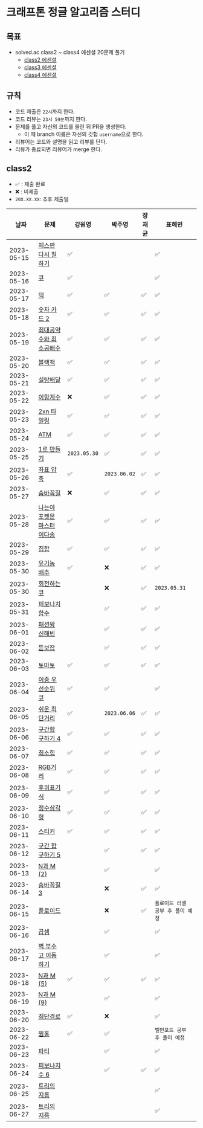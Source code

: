 # 크래프톤 정글 알고리즘 스터디

## 목표

- solved.ac class2 ~ class4 에센셜 20문제 풀기
  - [class2 에센셜](https://solved.ac/class/2e)
  - [class3 에센셜](https://solved.ac/class/3e)
  - [class4 에센셜](https://solved.ac/class/4e)

## 규칙

- 코드 제출은 `22시`까지 한다.
- 코드 리뷰는 `23시 59분`까지 한다.
- 문제를 풀고 자신의 코드를 올린 뒤 PR을 생성한다.
  - 이 때 branch 이름은 자신의 깃헙 `username`으로 한다.
- 리뷰어는 코드와 설명을 읽고 리뷰를 단다.
- 리뷰가 종료되면 리뷰어가 merge 한다.

## class2

- ✅ : 제출 완료
- ❌ : 미제출
- `20X.XX.XX`: 추후 제출일

| 날짜       | 문제                                                                | 강원영       | 박주영       | 장재균 | 표혜민                            |
| ---------- | ------------------------------------------------------------------- | ------------ | ------------ | ------ | --------------------------------- |
| 2023-05-15 | [체스판 다시 칠하기](https://www.acmicpc.net/problem/1018)          | ✅           |              |        | ✅                                |
| 2023-05-16 | [큐](https://www.acmicpc.net/problem/10845)                         | ✅           |              |        | ✅                                |
| 2023-05-17 | [덱](https://www.acmicpc.net/problem/10866)                         | ✅           | ✅           | ✅     | ✅                                |
| 2023-05-18 | [숫자 카드 2](https://www.acmicpc.net/problem/10816)                | ✅           | ✅           | ✅     | ✅                                |
| 2023-05-19 | [최대공약수와 최소공배수](https://www.acmicpc.net/problem/2609)     | ✅           | ✅           | ✅     | ✅                                |
| 2023-05-20 | [블랙잭](https://www.acmicpc.net/problem/2798)                      | ✅           | ✅           | ✅     | ✅                                |
| 2023-05-21 | [설탕배달](https://www.acmicpc.net/problem/2839)                    | ✅           | ✅           | ✅     | ✅                                |
| 2023-05-22 | [이항계수](https://www.acmicpc.net/problem/11050)                   | ❌           | ✅           | ✅     | ✅                                |
| 2023-05-23 | [2xn 타일링](https://www.acmicpc.net/problem/11726)                 | ✅           | ✅           | ✅     | ✅                                |
| 2023-05-24 | [ATM](https://www.acmicpc.net/problem/11399)                        | ✅           | ✅           | ✅     | ✅                                |
| 2023-05-25 | [1로 만들기](https://www.acmicpc.net/problem/1463)                  | `2023.05.30` | ✅           | ✅     | ✅                                |
| 2023-05-26 | [좌표 압축](https://www.acmicpc.net/problem/18870)                  | ✅           | `2023.06.02` | ✅     | ✅                                |
| 2023-05-27 | [숨바꼭질](https://www.acmicpc.net/problem/1697)                    | ❌           | ✅           | ✅     | ✅                                |
| 2023-05-28 | [나는야 포켓몬 마스터 이다솜](https://www.acmicpc.net/problem/1620) | ✅           | ✅           | ✅     | ✅                                |
| 2023-05-29 | [집합](https://www.acmicpc.net/problem/11723)                       | ✅           | ✅           | ✅     | ✅                                |
| 2023-05-30 | [유기농 배추](https://www.acmicpc.net/problem/1012)                 | ✅           | ❌           | ✅     | ✅                                |
| 2023-05-30 | [회전하는 큐](https://www.acmicpc.net/problem/1021)                 |              | ❌           | ✅     | `2023.05.31`                      |
| 2023-05-31 | [피보나치 함수](https://www.acmicpc.net/problem/1003)               |              | ✅           | ✅     | ✅                                |
| 2023-06-01 | [패션왕 신해빈](https://www.acmicpc.net/problem/9375)               |              | ✅           | ✅     | ✅                                |
| 2023-06-02 | [듣보잡](https://www.acmicpc.net/problem/1764)                      |              | ✅           | ✅     | ✅                                |
| 2023-06-03 | [토마토](https://www.acmicpc.net/problem/7576)                      | ✅           | ✅           | ✅     | ✅                                |
| 2023-06-04 | [이중 우선순위 큐](https://www.acmicpc.net/problem/7662)            | ✅           | ✅           |        | ✅                                |
| 2023-06-05 | [쉬운 최단거리](https://www.acmicpc.net/problem/14940)              | ✅           | `2023.06.06` | ✅     | ✅                                |
| 2023-06-06 | [구간합 구하기 4](https://www.acmicpc.net/problem/11659)            | ✅           | ✅           | ✅     | ✅                                |
| 2023-06-07 | [최소힙 ](https://www.acmicpc.net/problem/1927)                     | ✅           | ✅           | ✅     | ✅                                |
| 2023-06-08 | [RGB거리](https://www.acmicpc.net/problem/1149)                     | ✅           | ✅           | ✅     | ✅                                |
| 2023-06-09 | [후위표기식](https://www.acmicpc.net/problem/1918)                  | ✅           | ✅           | ✅     | ✅                                |
| 2023-06-10 | [정수삼각형](https://www.acmicpc.net/problem/1932)                  | ✅           | ✅           | ✅     | ✅                                |
| 2023-06-11 | [스티커](https://www.acmicpc.net/problem/1932)                      | ✅           | ✅           | ✅     | ✅                                |
| 2023-06-12 | [구간 합 구하기 5](https://www.acmicpc.net/problem/11660)           |              | ✅           | ✅     | ✅                                |
| 2023-06-13 | [N과 M (2)](https://www.acmicpc.net/problem/15650)                  |              | ✅           |        | ✅                                |
| 2023-06-14 | [숨바꼭질 3](https://www.acmicpc.net/problem/13549)                 |              | ❌           | ✅     | ✅                                |
| 2023-06-15 | [플로이드](https://www.acmicpc.net/problem/11404)                   |              | ❌           | ✅     | `플로이드 러셀 공부 후 풀이 예정` |
| 2023-06-16 | [곱셈](https://www.acmicpc.net/problem/1629)                        |              | ✅           |        | ✅                                |
| 2023-06-17 | [벽 부수고 이동하기](https://www.acmicpc.net/problem/2206)          |              | ✅           |        | ✅                                |
| 2023-06-18 | [N과 M (5)](https://www.acmicpc.net/problem/15654)                  | ✅           | ✅           | ✅     | ✅                                |
| 2023-06-19 | [N과 M (9)](https://www.acmicpc.net/problem/15654)                  |              | ✅           |        | ✅                                |
| 2023-06-20 | [최단경로](https://www.acmicpc.net/problem/1753)                    | ✅           | ❌           |        | ✅                                |
| 2023-06-22 | [웜홀](https://www.acmicpc.net/problem/1865)                        | ✅           | ✅           |        | `벨만포드 공부 후 풀이 예정`      |
| 2023-06-23 | [파티](https://www.acmicpc.net/problem/1238)                        |              | ✅           |        | ✅                                |
| 2023-06-24 | [피보나치 수 6](https://www.acmicpc.net/problem/11444)              |              | ✅           | ✅     | ✅                                |
| 2023-06-25 | [트리의 지름](https://www.acmicpc.net/problem/1167)                 |              |              |        | ✅                                |
| 2023-06-27 | [트리의 지름](https://www.acmicpc.net/problem/1967)                 |              |              |        | ✅                                |
